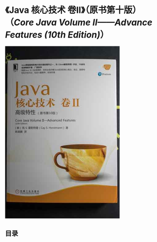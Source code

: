 # 《Java 核心技术 卷II》（原书第十版）（*Core Java Volume II——Advance Features (10th Edition)*）

![](CJV-II.jpg)

## 目录